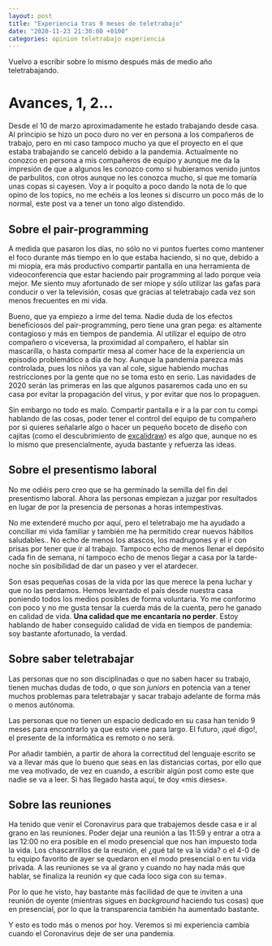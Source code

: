 ```yaml
---
layout: post
title: "Experiencia tras 9 meses de teletrabajo"
date: "2020-11-23 21:30:00 +0100"
categories: opinion teletrabajo experiencia
---
```


Vuelvo a escribir sobre lo mismo después más de medio año teletrabajando. 

# Avances, 1, 2...

Desde el 10 de marzo aproximadamente he estado trabajando desde casa. Al principio se hizo un poco duro no ver en persona a los compañeros de trabajo, pero en mi caso tampoco mucho ya que el proyecto en el que estaba trabajando se canceló debido a la pandemia. Actualmente no conozco en persona a mis compañeros de equipo y aunque me da la impresión de que a algunos les conozco como si hubieramos venido juntos de parbulitos, con otros aunque no les conozca mucho, sí que me tomaría unas copas si cayesen. Voy a ir poquito a poco dando la nota de lo que opino de los topics, no me echéis a los leones si discurro un poco más de lo normal, este post va a tener un tono algo distendido. 

## Sobre el pair-programming

A medida que pasaron los días, no sólo no vi puntos fuertes como mantener el foco durante más tiempo en lo que estaba haciendo, si no que, debido a mi miopía, era más productivo compartir pantalla en una herramienta de videoconferencia que estar haciendo pair programming al lado porque veía mejor. Me siento muy afortunado de ser miope y sólo utilizar las gafas para conducir o ver la televisión, cosas que gracias al teletrabajo cada vez son menos frecuentes en mi vida. 

Bueno, que ya empiezo a irme del tema. Nadie duda de los efectos beneficiosos del pair-programming, pero tiene una gran pega: es altamente contagioso y más en tiempos de pandemia. Al utilizar el equipo de otro compañero o viceversa, la proximidad al compañero, el hablar sin mascarilla, o hasta compartir mesa al comer hace de la experiencia un episodio problemático a día de hoy. Aunque la pandemia parezca más controlada, pues los niños ya van al cole, sigue habiendo muchas restricciones por la gente que no se toma esto en serio. Las navidades de 2020 serán las primeras en las que algunos pasaremos cada uno en su casa por evitar la propagación del virus, y por evitar que nos lo propaguen. 

Sin embargo no todo es malo. Compartir pantalla e ir a la par con tu compi hablando de las cosas, poder tener el control del equipo de tu compañero por si quieres señalarle algo o hacer un pequeño boceto de diseño con cajitas (como el descubrimiento de [excalidraw](https://excalidraw.com/)) es algo que, aunque no es lo mismo que presencialmente, ayuda bastante y refuerza las ideas.

## Sobre el presentismo laboral

No me odiéis pero creo que se ha germinado la semilla del fin del presentismo laboral. Ahora las personas empiezan a juzgar por resultados en lugar de por la presencia de personas a horas intempestivas. 

No me extenderé mucho por aquí, pero el teletrabajo me ha ayudado a conciliar mi vida familiar y también me ha permitido crear nuevos hábitos saludables.. No echo de menos los atascos, los madrugones y el ir con prisas por tener que ir al trabajo. Tampoco echo de menos llenar el depósito cada fin de semana, ni tampoco echo de menos llegar a casa por la tarde-noche sin posibilidad de dar un paseo y ver el atardecer. 

Son esas pequeñas cosas de la vida por las que merece la pena luchar y que no las perdamos. Hemos levantado el país desde nuestra casa poniendo todos los medios posibles de forma voluntaria. Yo me conformo con poco y no me gusta tensar la cuerda más de la cuenta, pero he ganado en calidad de vida. **Una calidad que me encantaría no perder**. Estoy hablando de haber conseguido calidad de vida en tiempos de pandemia: soy bastante afortunado, la verdad. 

## Sobre saber teletrabajar

Las personas que no son disciplinadas o que no saben hacer su trabajo, tienen muchas dudas de todo, o que son _juniors_ en potencia van a tener muchos problemas para teletrabajar y sacar trabajo adelante de forma más o menos autónoma. 

Las personas que no tienen un espacio dedicado en su casa han tenido 9 meses para encontrarlo ya que esto viene para largo. El futuro, ¡qué digo!, el presente de la informática es remoto o no será. 

Por añadir también, a partir de ahora la correctitud del lenguaje escrito se va a llevar más que lo bueno que seas en las distancias cortas, por ello que me vea motivado, de vez en cuando, a escribir algún post como este que nadie se va a leer. Si has llegado hasta aquí, te doy «mis dieses».

## Sobre las reuniones

Ha tenido que venir el Coronavirus para que trabajemos desde casa e ir al grano en las reuniones. Poder dejar una reunión a las 11:59 y entrar a otra a las 12:00 no era posible en el modo presencial que nos han impuesto toda la vida. Los chascarrillos de la reunión, el ¿qué tal te va la vida? o el 4-0 de tu equipo favorito de ayer se quedaron en el modo presencial o en tu vida privada. A las reuniones se va al grano y cuando no hay nada más que hablar, se finaliza la reunión «y que cada loco siga con su tema».

Por lo que he visto, hay bastante más facilidad de que te inviten a una reunión de oyente (mientras sigues en _background_ haciendo tus cosas) que en presencial, por lo que la transparencia también ha aumentado bastante. 

Y esto es todo más o menos por hoy. Veremos si mi experiencia cambia cuando el Coronavirus deje de ser una pandemia. 
